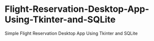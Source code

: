 # Flight-Reservation-Desktop-App-Using-Tkinter-and-SQLite
Simple Flight Reservation Desktop App Using Tkinter and SQLite
